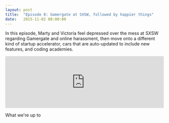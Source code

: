 ```yaml
---
layout: post
title:  "Episode 8: Gamergate at SXSW, followed by happier things"
date:   2015-11-02 08:00:00
---
```


In this episode, Marty and Victoria feel depressed over the mess at SXSW regarding Gamergate and online harassment, then move onto a different kind of startup accelerator, cars that are auto-updated to include new features, and coding academies.

<iframe width="100%" height="166" scrolling="no" frameborder="no" src="https://w.soundcloud.com/player/?url=https%3A//api.soundcloud.com/tracks/231191838&amp;color=ff5500&amp;auto_play=false&amp;hide_related=false&amp;show_comments=true&amp;show_user=true&amp;show_reposts=false"></iframe>

What we're up to


